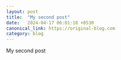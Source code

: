 ```yaml
---
layout: post
title:  "My second post"
date:   2024-04-17 06:01:18 +0530
canonical_link: https://original-blog.com
category: blog
---
```


My second post
